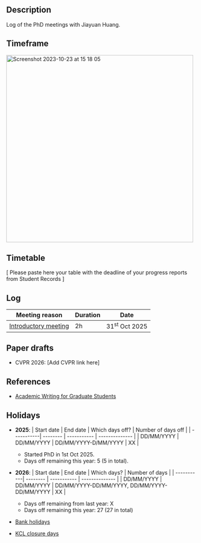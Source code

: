 Description
-----------

Log of the PhD meetings with Jiayuan Huang.


Timeframe
---------

<img width="495" alt="Screenshot 2023-10-23 at 15 18 05" src="https://github.com/luiscarlosgph/chengan-che-phd/assets/3996630/bdea1129-28d7-4172-8930-679d897a3b5d">

Timetable
---------

[ Please paste here your table with the deadline of your progress reports from Student Records ]


Log
---

| Meeting reason | Duration | Date |
| ---------------| -------- | ---- |
| [Introductory meeting](minutes/2025/31_oct_2025.md) | 2h | 31<sup>st</sup> Oct 2025 |


Paper drafts
------------

* CVPR 2026: [Add CVPR link here]


References
----------

* [Academic Writing for Graduate Students](books/awfgs.pdf)


Holidays 
--------

* **2025**:
   | Start date | End date | Which days off? | Number of days off |
   | -----------| -------- | ----------- | -------------- |
   | DD/MM/YYYY | DD/MM/YYYY | DD/MM/YYYY-D/MM/YYYY | XX |
   
   * Started PhD in 1st Oct 2025.
   * Days off remaining this year: 5 (5 in total).

* **2026**:
   | Start date | End date | Which days? | Number of days |
   | -----------| -------- | ----------- | -------------- |
   | DD/MM/YYYY | DD/MM/YYYY | DD/MM/YYYY-DD/MM/YYYY, DD/MM/YYYY-DD/MM/YYYY |  XX |

   * Days off remaining from last year: X 
   * Days off remaining this year: 27 (27 in total)
  
* [Bank holidays](https://www.gov.uk/bank-holidays)
* [KCL closure days](https://self-service.kcl.ac.uk/article/KA-01444/en-us)

